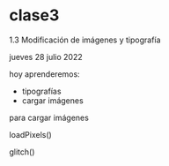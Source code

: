 # clase3

1.3 Modificación de imágenes y tipografía

jueves 28 julio 2022

hoy aprenderemos:

* tipografías
* cargar imágenes

para cargar imágenes

loadPixels()

glitch()